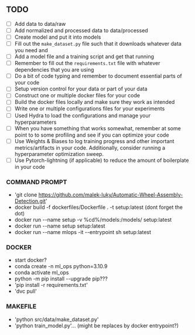 ## TODO
* [ ] Add data to data/raw
* [ ] Add normalized and processed data to data/processed
* [ ] Create model and put it into models
* [ ] Fill out the `make_dataset.py` file such that it downloads whatever data you need and
* [ ] Add a model file and a training script and get that running
* [ ] Remember to fill out the `requirements.txt` file with whatever dependencies that you are using
* [ ] Do a bit of code typing and remember to document essential parts of your code
* [ ] Setup version control for your data or part of your data
* [ ] Construct one or multiple docker files for your code
* [ ] Build the docker files locally and make sure they work as intended
* [ ] Write one or multiple configurations files for your experiments
* [ ] Used Hydra to load the configurations and manage your hyperparameters
* [ ] When you have something that works somewhat, remember at some point to to some profiling and see if
      you can optimize your code
* [ ] Use Weights & Biases to log training progress and other important metrics/artifacts in your code. Additionally,
      consider running a hyperparameter optimization sweep.
* [ ] Use Pytorch-lightning (if applicable) to reduce the amount of boilerplate in your code

### COMMAND PROMPT
- 'git clone https://github.com/malek-luky/Automatic-Wheel-Assembly-Detection.git'
- docker build -f dockerfiles/Dockerfile . -t setup:latest (dont forget the dot)
- docker run --name setup -v %cd%/models:/models/ setup:latest
- docker run --name setup setup:latest
- docker run --name mlops -it --entrypoint sh setup:latest

### DOCKER
- start docker?
- conda create -n ml_ops python=3.10.9
- conda activate ml_ops
- python -m pip install --upgrade pip???
- 'pip install -r requirements.txt'
- 'dvc pull'

### MAKEFILE
- 'python src/data/make_dataset.py'
- 'python train_model.py'... (might be replaces by docker entrypoint?)
